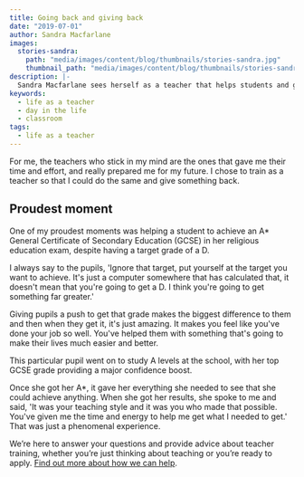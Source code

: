 ```yaml
---
title: Going back and giving back
date: "2019-07-01"
author: Sandra Macfarlane
images:
  stories-sandra:
    path: "media/images/content/blog/thumbnails/stories-sandra.jpg"
    thumbnail_path: "media/images/content/blog/thumbnails/stories-sandra.jpg"
description: |-
  Sandra Macfarlane sees herself as a teacher that helps students and gives them a love for what they have to do, whether they want to do it or not.
keywords:
  - life as a teacher
  - day in the life
  - classroom
tags:
  - life as a teacher
---
```


For me, the teachers who stick in my mind are the ones that gave me their time and effort, and really prepared me for my future. I chose to train as a teacher so that I could do the same and give something back.

## Proudest moment

One of my proudest moments was helping a student to achieve an A* General Certificate of Secondary Education (GCSE) in her religious education exam, despite having a target grade of a D.

I always say to the pupils, 'Ignore that target, put yourself at the target you want to achieve. It's just a computer somewhere that has calculated that, it doesn't mean that you're going to get a D. I think you're going to get something far greater.'

Giving pupils a push to get that grade makes the biggest difference to them and then when they get it, it's just amazing. It makes you feel like you've done your job so well. You've helped them with something that's going to make their lives much easier and better.

This particular pupil went on to study A levels at the school, with her top GCSE grade providing a major confidence boost.

Once she got her A*, it gave her everything she needed to see that she could achieve anything. When she got her results, she spoke to me and said, 'It was your teaching style and it was you who made that possible. You've given me the time and energy to help me get what I needed to get.' That was just a phenomenal experience.

We’re here to answer your questions and provide advice about teacher training, whether you’re just thinking about teaching or you’re ready to apply. [Find out more about how we can help](/help-and-advice).
